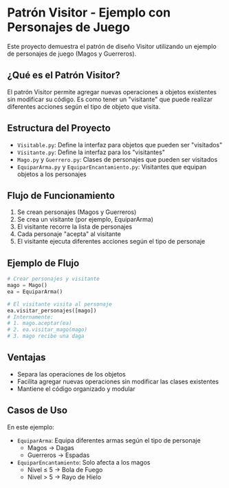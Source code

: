 # Patrón Visitor - Ejemplo con Personajes de Juego

Este proyecto demuestra el patrón de diseño Visitor utilizando un ejemplo de personajes de juego (Magos y Guerreros).

## ¿Qué es el Patrón Visitor?

El patrón Visitor permite agregar nuevas operaciones a objetos existentes sin modificar su código. Es como tener un "visitante" que puede realizar diferentes acciones según el tipo de objeto que visita.

## Estructura del Proyecto

- `Visitable.py`: Define la interfaz para objetos que pueden ser "visitados"
- `Visitante.py`: Define la interfaz para los "visitantes"
- `Mago.py` y `Guerrero.py`: Clases de personajes que pueden ser visitados
- `EquiparArma.py` y `EquiparEncantamiento.py`: Visitantes que equipan objetos a los personajes

## Flujo de Funcionamiento

1. Se crean personajes (Magos y Guerreros)
2. Se crea un visitante (por ejemplo, EquiparArma)
3. El visitante recorre la lista de personajes
4. Cada personaje "acepta" al visitante
5. El visitante ejecuta diferentes acciones según el tipo de personaje

## Ejemplo de Flujo

```python
# Crear personajes y visitante
mago = Mago()
ea = EquiparArma()

# El visitante visita al personaje
ea.visitar_personajes([mago])
# Internamente:
# 1. mago.aceptar(ea)
# 2. ea.visitar_mago(mago)
# 3. mago recibe una daga
```

## Ventajas

- Separa las operaciones de los objetos
- Facilita agregar nuevas operaciones sin modificar las clases existentes
- Mantiene el código organizado y modular

## Casos de Uso

En este ejemplo:
- `EquiparArma`: Equipa diferentes armas según el tipo de personaje
  - Magos → Dagas
  - Guerreros → Espadas
- `EquiparEncantamiento`: Solo afecta a los magos
  - Nivel ≤ 5 → Bola de Fuego
  - Nivel > 5 → Rayo de Hielo
